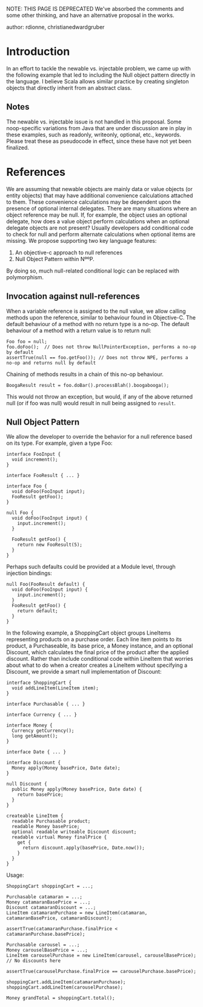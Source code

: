 NOTE: THIS PAGE IS DEPRECATED
We've absorbed the comments and some other thinking, and have an alternative proposal in the works.

author: rdionne, christianedwardgruber

# Introduction #

In an effort to tackle the newable vs. injectable problem, we came up with the following example that led to including the Null object pattern directly in the language.  I believe Scala allows similar practice by creating singleton objects that directly inherit from an abstract class.

## Notes ##

The newable vs. injectable issue is not handled in this proposal.  Some noop-specific variations from Java that are under discussion are in play in these examples, such as readonly, writeonly, optional, etc., keywords.  Please treat these as pseudocode in effect, since these have not yet been finalized.

# References #

We are assuming that newable objects are mainly data or value objects (or entity objects) that may have additional convenience calculations attached to them.  These convenience calculations may be dependent upon the presence of optional internal delegates.  There are many situations where an object reference may be null.  If, for example, the object uses an optional delegate, how does a value object perform calculations when an optional delegate objects are not present?  Usually developers add conditional code to check for null and perform alternate calculations when optional items are missing.  We propose supporting two key language features:

1. An objective-c approach to null references
2. Null Object Pattern within NººP.

By doing so, much  null-related conditional logic can be replaced with polymorphism.

## Invocation against null-references ##

When a variable reference is assigned to the null value, we allow calling methods upon the reference, similar to behaviour found in Objective-C.  The default behaviour of a method with no return type is a no-op.  The default behaviour of a method with a return value is to return null:

```
Foo foo = null;
foo.doFoo();  // Does not throw NullPointerException, performs a no-op by default
assertTrue(null == foo.getFoo()); // Does not throw NPE, performs a no-op and returns null by default
```

Chaining of methods results in a chain of this no-op behaviour.

```
BoogaResult result = foo.doBar().processBlah().boogabooga();
```

This would not throw an exception, but would, if any of the above returned null (or if foo was null) would result in null being assigned to `result`.

## Null Object Pattern ##

We allow the developer to override the behavior for a null reference based on its type.  For example, given a type Foo:

```
interface FooInput {
  void increment();
}

interface FooResult { ... }

interface Foo {
  void doFoo(FooInput input);
  FooResult getFoo();
}

null Foo {
  void doFoo(FooInput input) {
    input.increment();
  }

  FooResult getFoo() {
    return new FooResult(5);
  }
}
```

Perhaps such defaults could be provided at a Module level, through injection bindings:

```
null Foo(FooResult default) {
  void doFoo(FooInput input) {
    input.increment();
  }
  FooResult getFoo() {
    return default;
  }
}
```

In the following example, a ShoppingCart object groups LineItems representing products on a purchase order.  Each line item points to its product, a Purchaseable, its base price, a Money instance, and an optional Discount, which calculates the final price of the product after the applied discount.  Rather than include conditional code within LineItem that worries about what to do when a creator creates a LineItem without specifying a Discount, we provide a smart null implementation of Discount:

```
interface ShoppingCart {
  void addLineItem(LineItem item);
}

interface Purchasable { ... }

interface Currency { ... }

interface Money {
  Currency getCurrency();
  long getAmount();
}

interface Date { ... }

interface Discount {
  Money apply(Money basePrice, Date date);
}

null Discount {
  public Money apply(Money basePrice, Date date) {
    return basePrice;
  }  
}

createable LineItem {
  readable Purchasable product;
  readable Money basePrice;
  optional readable writeable Discount discount;
  readable virtual Money finalPrice {
    get {
      return discount.apply(basePrice, Date.now());
    }
  }
}
```
Usage:
```
ShoppingCart shoppingCart = ...;

Purchasable catamaran = ...;
Money catamaranBasePrice = ...;
Discount catamaranDiscount = ...;
LineItem catamaranPurchase = new LineItem(catamaran, catamaranBasePrice, catamaranDiscount);

assertTrue(catamaranPurchase.finalPrice < catamaranPurchase.basePrice);

Purchasable carousel = ...;
Money carouselBasePrice = ...;
LineItem carouselPurchase = new LineItem(carousel, carouselBasePrice); // No discounts here

assertTrue(carouselPurchase.finalPrice == carouselPurchase.basePrice);

shoppingCart.addLineItem(catamaranPurchase);
shoppingCart.addLineItem(carouselPurchase);

Money grandTotal = shoppingCart.total();
```